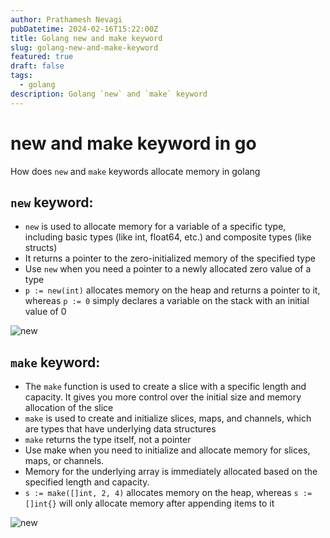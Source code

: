 ```yaml
---
author: Prathamesh Nevagi
pubDatetime: 2024-02-16T15:22:00Z
title: Golang new and make keyword
slug: golang-new-and-make-keyword
featured: true
draft: false
tags:
  - golang
description: Golang `new` and `make` keyword
---
```


# new and make keyword in go
How does `new` and `make` keywords allocate memory in golang


## `new` keyword:
- `new` is used to allocate memory for a variable of a specific type, including basic types (like int, float64, etc.) and composite types (like structs)
- It returns a pointer to the zero-initialized memory of the specified type
- Use `new` when you need a pointer to a newly allocated zero value of a type
- `p := new(int)` allocates memory on the heap and returns a pointer to it, whereas `p := 0` simply declares a variable on the stack with an initial value of 0

![new](@assets/images/new_keyword.avif)


## `make` keyword:
- The `make` function is used to create a slice with a specific length and capacity. It gives you more control over the initial size and memory allocation of the slice
- `make` is used to create and initialize slices, maps, and channels, which are types that have underlying data structures
- `make` returns the type itself, not a pointer
- Use make when you need to initialize and allocate memory for slices, maps, or channels.
- Memory for the underlying array is immediately allocated based on the specified length and capacity.
- `s := make([]int, 2, 4)` allocates memory on the heap, whereas `s := []int{}` will only allocate memory after appending items to it

![new](@assets/images/make_keyword.avif)
